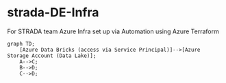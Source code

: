 # strada-DE-Infra
For STRADA team Azure Infra set up via Automation using Azure Terraform
```mermaid
graph TD;
    [Azure Data Bricks (access via Service Principal)]-->[Azure Storage Account (Data Lake)];
    A-->C;
    B-->D;
    C-->D;
```
